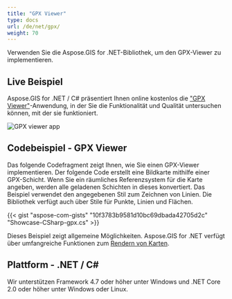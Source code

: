 ```yaml
---
title: "GPX Viewer"
type: docs
url: /de/net/gpx/
weight: 70
---
```


Verwenden Sie die Aspose.GIS for .NET-Bibliothek, um den GPX-Viewer zu implementieren.

## **Live Beispiel**

Aspose.GIS for .NET / C# präsentiert Ihnen online kostenlos die ["GPX Viewer"](https://products.aspose.app/gis/viewer/gpx)-Anwendung, in der Sie die Funktionalität und Qualität untersuchen können, mit der sie funktioniert.

![GPX viewer app](viewer.png)

## **Codebeispiel - GPX Viewer**

Das folgende Codefragment zeigt Ihnen, wie Sie einen GPX-Viewer implementieren. Der folgende Code erstellt eine Bildkarte mithilfe einer GPX-Schicht. Wenn Sie ein räumliches Referenzsystem für die Karte angeben, werden alle geladenen Schichten in dieses konvertiert.
Das Beispiel verwendet den angegebenen Stil zum Zeichnen von Linien. Die Bibliothek verfügt auch über Stile für Punkte, Linien und Flächen.

{{< gist "aspose-com-gists" "10f3783b9581d10bc69dbada42705d2c" "Showcase-CSharp-gpx.cs" >}}

Dieses Beispiel zeigt allgemeine Möglichkeiten. Aspose.GIS for .NET verfügt über umfangreiche Funktionen zum [Rendern von Karten](https://docs.aspose.com/gis/net/map-rendering/).

## **Plattform - .NET / C#**

Wir unterstützen Framework 4.7 oder höher unter Windows und .NET Core 2.0 oder höher unter Windows oder Linux.
